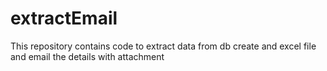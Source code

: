 # extractEmail
This repository contains code to extract data from db create and excel file and email the details with attachment 
